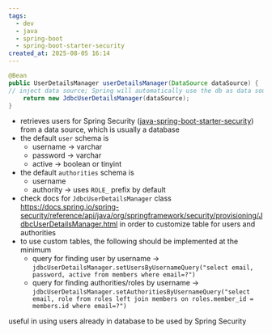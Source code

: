 ```yaml
---
tags:
  - dev
  - java
  - spring-boot
  - spring-boot-starter-security
created_at: 2025-08-05 16:14
---
```

```java
@Bean
public UserDetailsManager userDetailsManager(DataSource dataSource) {
// inject data source; Spring will automatically use the db as data source
	return new JdbcUserDetailsManager(dataSource);
}
```
- retrieves users for Spring Security ([java-spring-boot-starter-security](dev/java/spring/java-spring-boot-starter-security.md)) from a data source, which is usually a database
- the default `user` schema is
	- username -> varchar
	- password -> varchar
	- active -> boolean or tinyint
- the default `authorities` schema is
	- username
	- authority -> uses `ROLE_` prefix by default
- check docs for `JdbcUserDetailsManager` class https://docs.spring.io/spring-security/reference/api/java/org/springframework/security/provisioning/JdbcUserDetailsManager.html in order to customize table for users and authorities
- to use custom tables, the following should be implemented at the minimum
	- query for finding user by username -> `jdbcUserDetailsManager.setUsersByUsernameQuery("select email, password, active from members where email=?")`
	- query for finding authorities/roles by username -> `jdbcUserDetailsManager.setAuthoritiesByUsernameQuery("select email, role from roles left join members on roles.member_id = members.id where email=?")`

useful in using users already in database to be used by Spring Security